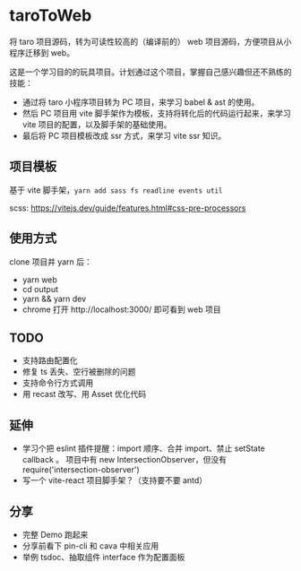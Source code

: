 # taroToWeb

将 taro 项目源码，转为可读性较高的（编译前的） web 项目源码，方便项目从小程序迁移到 web。

这是一个学习目的的玩具项目。计划通过这个项目，掌握自己感兴趣但还不熟练的技能：

- 通过将 taro 小程序项目转为 PC 项目，来学习 babel & ast 的使用。
- 然后 PC 项目用 vite 脚手架作为模板，支持将转化后的代码运行起来，来学习 vite 项目的配置，以及脚手架的基础使用。
- 最后将 PC 项目模板改成 ssr 方式，来学习 vite ssr 知识。

## 项目模板

基于 vite 脚手架，`yarn add sass fs readline events util`

scss: https://vitejs.dev/guide/features.html#css-pre-processors

## 使用方式

clone 项目并 yarn 后：

- yarn web
- cd output
- yarn && yarn dev
- chrome 打开 http://localhost:3000/ 即可看到 web 项目

## TODO

- 支持路由配置化
- 修复 ts 丢失、空行被删除的问题
- 支持命令行方式调用
- 用 recast 改写、用 Asset 优化代码

## 延伸

- 学习个把 eslint 插件提醒：import 顺序、合并 import、禁止 setState callback 。
  项目中有 new IntersectionObserver，但没有
  require('intersection-observer')
- 写一个 vite-react 项目脚手架？（支持要不要 antd）

## 分享

- 完整 Demo 跑起来
- 分享前看下 pin-cli 和 cava 中相关应用
- 举例 tsdoc、抽取组件 interface 作为配置面板
